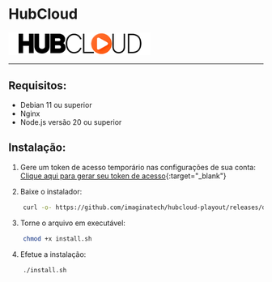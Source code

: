 # HubCloud

<picture>
  <source media="(prefers-color-scheme: dark)" srcset="/docs/images/logo-dark.png">
  <img alt="HubCloud logo" src="/docs/images/logo-light.png" style="max-width: 280px; height: auto;">
</picture>

---

## Requisitos:

- Debian 11 ou superior
- Nginx
- Node.js versão 20 ou superior


## Instalação:

1. Gere um token de acesso temporário nas configurações de sua conta:
   [Clique aqui para gerar seu token de acesso](https://github.com/settings/tokens){:target="_blank"}
   
3. Baixe o instalador:
```bash
    curl -o- https://github.com/imaginatech/hubcloud-playout/releases/download/1.0/install.sh | bash
```
3. Torne o arquivo em executável:
```bash
    chmod +x install.sh
```
4. Efetue a instalação:
```bash
    ./install.sh
```

